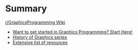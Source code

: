 # Summary

[r/GraphicsProgramming Wiki](intro.md)

- [Want to get started in Graphics Programming? Start Here!](./start_here.md) 
- [History of Graphics series](./history_of_graphics.md)
- [Extensive list of resources](./extensive_list_of_resources.md)
  
